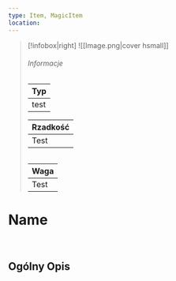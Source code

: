 ```yaml
---
type: Item, MagicItem
location: 
---
```


> [!infobox|right]
> ![[Image.png|cover hsmall]]
> ###### Informacje
> | Typ |
> | ---- |
> | test |
> 
>| Rzadkość |
> | ---- |
> | Test |
> 
> ###### 
> | Waga |  
> | ---- |
> | Test |


# **Name**

‎ ‎ 
## **Ogólny Opis**
